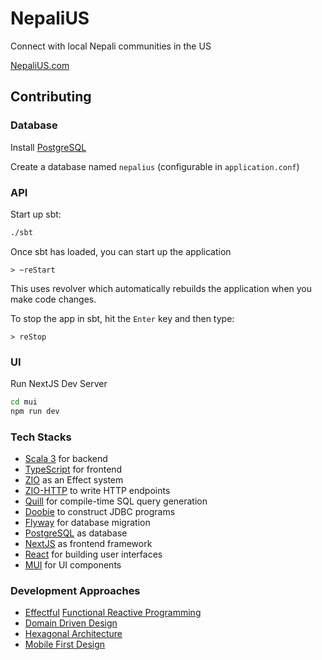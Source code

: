 NepaliUS
==============
Connect with local Nepali communities in the US

[NepaliUS.com](https://nepalius.com/)


## Contributing

### Database
Install [PostgreSQL](https://www.postgresql.org/download/)

Create a database named `nepalius` (configurable in `application.conf`)

### API

Start up sbt:

```bash
./sbt
```

Once sbt has loaded, you can start up the application

```sbtshell
> ~reStart
```

This uses revolver which automatically rebuilds the application when you make code changes.

To stop the app in sbt, hit the `Enter` key and then type:

```sbtshell
> reStop
```

### UI

Run NextJS Dev Server

```bash
cd mui
npm run dev
```

### Tech Stacks
- [Scala 3](https://www.scala-lang.org/) for backend
- [TypeScript](https://www.typescriptlang.org/) for frontend
- [ZIO](https://zio.dev/) as an Effect system
- [ZIO-HTTP](https://zio.github.io/zio-http/) to write HTTP endpoints
- [Quill](https://getquill.io/) for compile-time SQL query generation
- [Doobie](https://tpolecat.github.io/doobie/) to construct JDBC programs
- [Flyway](https://flywaydb.org/) for database migration
- [PostgreSQL](https://www.postgresql.org/) as database
- [NextJS](https://nextjs.org/) as frontend framework
- [React](https://reactjs.org/) for building user interfaces
- [MUI](https://mui.com/) for UI components

### Development Approaches
- [Effectful](https://www.edward-huang.com/functional-programming/scala/monad/2020/06/21/what-is-effect-or-effectful-mean-in-functional-programming/) [Functional Reactive Programming](https://blog.danlew.net/2017/07/27/an-introduction-to-functional-reactive-programming/)
- [Domain Driven Design](https://martinfowler.com/bliki/DomainDrivenDesign.html)
- [Hexagonal Architecture](https://alistair.cockburn.us/hexagonal-architecture/)
- [Mobile First Design](https://developer.mozilla.org/en-US/docs/Web/Progressive_web_apps/Responsive/Mobile_first)

